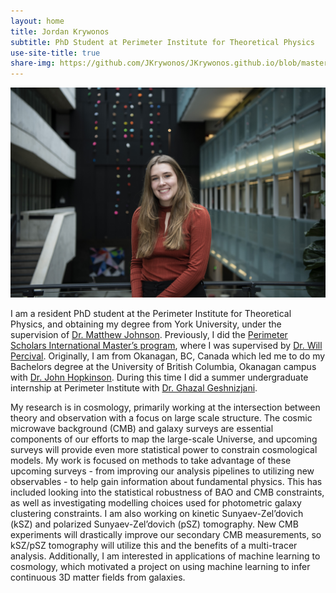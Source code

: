 ```yaml
---
layout: home
title: Jordan Krywonos
subtitle: PhD Student at Perimeter Institute for Theoretical Physics
use-site-title: true
share-img: https://github.com/JKrywonos/JKrywonos.github.io/blob/master/assets/img/Jordan_Krywonos_009_Original.jpg
---
```


![](https://github.com/JKrywonos/JKrywonos.github.io/blob/master/assets/img/Jordan_Krywonos_009_Original.jpg)

I am a resident PhD student at the Perimeter Institute for Theoretical Physics, and obtaining my degree from York University, under the supervision of [Dr. Matthew Johnson](https://perimeterinstitute.ca/people/matthew-johnson). Previously, I did the [Perimeter Scholars International Master’s program](https://perimeterinstitute.ca/psi-masters-program), where I was supervised by [Dr. Will Percival](https://perimeterinstitute.ca/people/will-percival). Originally, I am from Okanagan, BC, Canada which led me to do my Bachelors degree at the University of British Columbia, Okanagan campus with [Dr. John Hopkinson](https://cmps.ok.ubc.ca/about/contact/john-hopkinson/). During this time I did a summer undergraduate internship at Perimeter Institute with [Dr. Ghazal Geshnizjani](https://ghazalgeshnizjani.wordpress.com/). 

My research is in cosmology, primarily working at the intersection between theory and observation with a focus on large scale structure. The cosmic microwave background (CMB) and galaxy surveys are essential components of our efforts to map the large-scale Universe, and upcoming surveys will provide even more statistical power to constrain cosmological models. My work is focused on methods to take advantage of these upcoming surveys - from improving our analysis pipelines to utilizing new observables - to help gain information about fundamental physics. This has included looking into the statistical robustness of BAO and CMB constraints, as well as investigating modelling choices used for photometric galaxy clustering constraints. I am also working on kinetic Sunyaev-Zel’dovich (kSZ) and polarized Sunyaev-Zel’dovich (pSZ) tomography. New CMB experiments will drastically improve our secondary CMB measurements, so kSZ/pSZ tomography will utilize this and the benefits of a multi-tracer analysis. Additionally, I am interested in applications of machine learning to cosmology, which motivated a project on using machine learning to infer continuous 3D matter fields from galaxies. 
